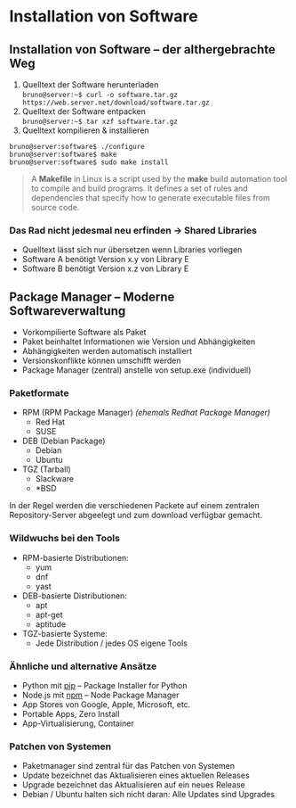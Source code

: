 # Installation von Software

## Installation von Software – der althergebrachte Weg
1. Quelltext der Software herunterladen <br>
`bruno@server:~$ curl -o software.tar.gz https://web.server.net/download/software.tar.gz`
2. Quelltext der Software entpacken <br>
`bruno@server:~$ tar xzf software.tar.gz`
3. Quelltext kompilieren & installieren
```
bruno@server:software$ ./configure
bruno@server:software$ make
bruno@server:software$ sudo make install
```


> A **Makefile** in Linux is a script used by the **make** build automation tool to compile and build programs. It defines a set of rules and dependencies that specify how to generate executable files from source code.



### Das Rad nicht jedesmal neu erfinden -> Shared Libraries
- Quelltext lässt sich nur übersetzen wenn Libraries vorliegen
- Software A benötigt Version x.y von Library E
- Software B benötigt Version x.z von Library E

## Package Manager – Moderne Softwareverwaltung
- Vorkompilierte Software als Paket
- Paket beinhaltet Informationen wie Version und Abhängigkeiten
- Abhängigkeiten werden automatisch installiert
- Versionskonflikte können umschifft werden
- Package Manager (zentral) anstelle von setup.exe (individuell)

### Paketformate
- RPM (RPM Package Manager) *(ehemals Redhat Package Manager)*
    - Red Hat
    - SUSE
- DEB (Debian Package)
    - Debian
    - Ubuntu
- TGZ (Tarball)
    - Slackware
    - *BSD

In der Regel werden die verschiedenen Packete auf einem zentralen Repository-Server abgeelegt und zum download verfügbar gemacht.

### Wildwuchs bei den Tools
- RPM-basierte Distributionen:
    - yum
    - dnf
    - yast
- DEB-basierte Distributionen:
    - apt
    - apt-get
    - aptitude
- TGZ-basierte Systeme:
    - Jede Distribution / jedes OS eigene Tools

### Ähnliche und alternative Ansätze
- Python mit [pip](https://pip.pypa.io/en/stable/index.html) – Package Installer for Python
- Node.js mit [npm](https://docs.npmjs.com/) – Node Package Manager
- App Stores von Google, Apple, Microsoft, etc.
- Portable Apps, Zero Install
- App-Virtualisierung, Container

### Patchen von Systemen
- Paketmanager sind zentral für das Patchen von Systemen
- Update bezeichnet das Aktualisieren eines aktuellen Releases
- Upgrade bezeichnet das Aktualisieren auf ein neues Release
- Debian / Ubuntu halten sich nicht daran: Alle Updates sind Upgrades

